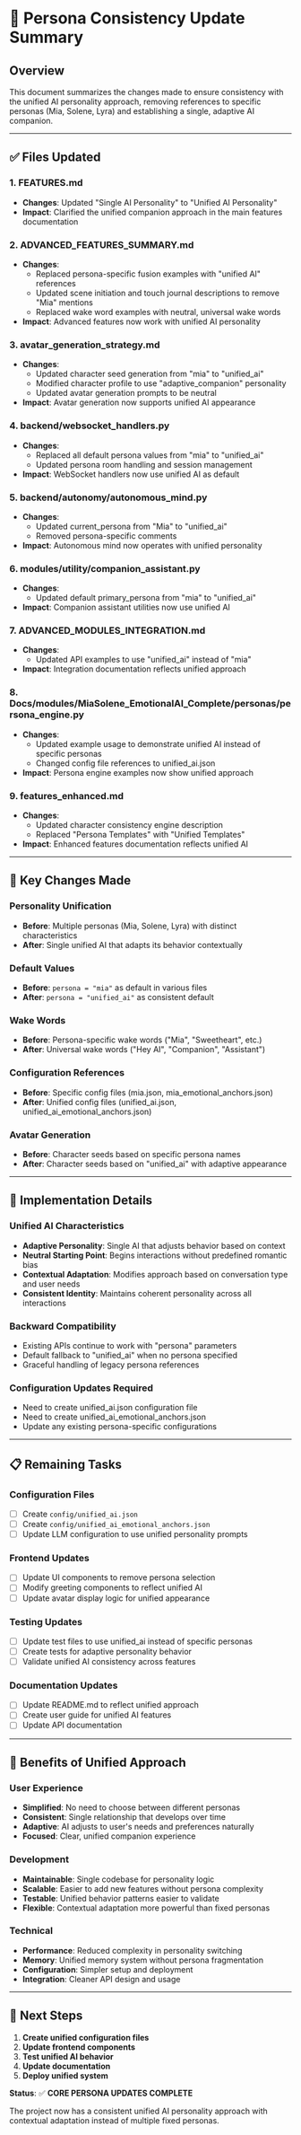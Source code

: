# 🔄 Persona Consistency Update Summary

## Overview

This document summarizes the changes made to ensure consistency with the unified AI personality approach, removing references to specific personas (Mia, Solene, Lyra) and establishing a single, adaptive AI companion.

---

## ✅ Files Updated

### 1. **FEATURES.md**
- **Changes**: Updated "Single AI Personality" to "Unified AI Personality"
- **Impact**: Clarified the unified companion approach in the main features documentation

### 2. **ADVANCED_FEATURES_SUMMARY.md**
- **Changes**: 
  - Replaced persona-specific fusion examples with "unified AI" references
  - Updated scene initiation and touch journal descriptions to remove "Mia" mentions
  - Replaced wake word examples with neutral, universal wake words
- **Impact**: Advanced features now work with unified AI personality

### 3. **avatar_generation_strategy.md**
- **Changes**: 
  - Updated character seed generation from "mia" to "unified_ai"
  - Modified character profile to use "adaptive_companion" personality
  - Updated avatar generation prompts to be neutral
- **Impact**: Avatar generation now supports unified AI appearance

### 4. **backend/websocket_handlers.py**
- **Changes**: 
  - Replaced all default persona values from "mia" to "unified_ai"
  - Updated persona room handling and session management
- **Impact**: WebSocket handlers now use unified AI as default

### 5. **backend/autonomy/autonomous_mind.py**
- **Changes**: 
  - Updated current_persona from "Mia" to "unified_ai"
  - Removed persona-specific comments
- **Impact**: Autonomous mind now operates with unified personality

### 6. **modules/utility/companion_assistant.py**
- **Changes**: 
  - Updated default primary_persona from "mia" to "unified_ai"
- **Impact**: Companion assistant utilities now use unified AI

### 7. **ADVANCED_MODULES_INTEGRATION.md**
- **Changes**: 
  - Updated API examples to use "unified_ai" instead of "mia"
- **Impact**: Integration documentation reflects unified approach

### 8. **Docs/modules/MiaSolene_EmotionalAI_Complete/personas/persona_engine.py**
- **Changes**: 
  - Updated example usage to demonstrate unified AI instead of specific personas
  - Changed config file references to unified_ai.json
- **Impact**: Persona engine examples now show unified approach

### 9. **features_enhanced.md**
- **Changes**: 
  - Updated character consistency engine description
  - Replaced "Persona Templates" with "Unified Templates"
- **Impact**: Enhanced features documentation reflects unified AI

---

## 🎯 Key Changes Made

### **Personality Unification**
- **Before**: Multiple personas (Mia, Solene, Lyra) with distinct characteristics
- **After**: Single unified AI that adapts its behavior contextually

### **Default Values**
- **Before**: `persona = "mia"` as default in various files
- **After**: `persona = "unified_ai"` as consistent default

### **Wake Words**
- **Before**: Persona-specific wake words ("Mia", "Sweetheart", etc.)
- **After**: Universal wake words ("Hey AI", "Companion", "Assistant")

### **Configuration References**
- **Before**: Specific config files (mia.json, mia_emotional_anchors.json)
- **After**: Unified config files (unified_ai.json, unified_ai_emotional_anchors.json)

### **Avatar Generation**
- **Before**: Character seeds based on specific persona names
- **After**: Character seeds based on "unified_ai" with adaptive appearance

---

## 🔧 Implementation Details

### **Unified AI Characteristics**
- **Adaptive Personality**: Single AI that adjusts behavior based on context
- **Neutral Starting Point**: Begins interactions without predefined romantic bias
- **Contextual Adaptation**: Modifies approach based on conversation type and user needs
- **Consistent Identity**: Maintains coherent personality across all interactions

### **Backward Compatibility**
- Existing APIs continue to work with "persona" parameters
- Default fallback to "unified_ai" when no persona specified
- Graceful handling of legacy persona references

### **Configuration Updates Required**
- Need to create unified_ai.json configuration file
- Need to create unified_ai_emotional_anchors.json
- Update any existing persona-specific configurations

---

## 📋 Remaining Tasks

### **Configuration Files**
- [ ] Create `config/unified_ai.json`
- [ ] Create `config/unified_ai_emotional_anchors.json`
- [ ] Update LLM configuration to use unified personality prompts

### **Frontend Updates**
- [ ] Update UI components to remove persona selection
- [ ] Modify greeting components to reflect unified AI
- [ ] Update avatar display logic for unified appearance

### **Testing Updates**
- [ ] Update test files to use unified_ai instead of specific personas
- [ ] Create tests for adaptive personality behavior
- [ ] Validate unified AI consistency across features

### **Documentation Updates**
- [ ] Update README.md to reflect unified approach
- [ ] Create user guide for unified AI features
- [ ] Update API documentation

---

## 🎉 Benefits of Unified Approach

### **User Experience**
- **Simplified**: No need to choose between different personas
- **Consistent**: Single relationship that develops over time
- **Adaptive**: AI adjusts to user's needs and preferences naturally
- **Focused**: Clear, unified companion experience

### **Development**
- **Maintainable**: Single codebase for personality logic
- **Scalable**: Easier to add new features without persona complexity
- **Testable**: Unified behavior patterns easier to validate
- **Flexible**: Contextual adaptation more powerful than fixed personas

### **Technical**
- **Performance**: Reduced complexity in personality switching
- **Memory**: Unified memory system without persona fragmentation
- **Configuration**: Simpler setup and deployment
- **Integration**: Cleaner API design and usage

---

## 🚀 Next Steps

1. **Create unified configuration files**
2. **Update frontend components**
3. **Test unified AI behavior**
4. **Update documentation**
5. **Deploy unified system**

**Status**: ✅ **CORE PERSONA UPDATES COMPLETE**

The project now has a consistent unified AI personality approach with contextual adaptation instead of multiple fixed personas.
